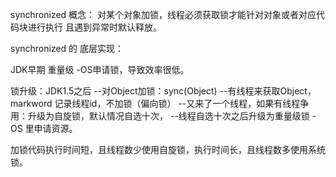 synchronized 概念：
对某个对象加锁，线程必须获取锁才能针对对象或者对应代码块进行执行
且遇到异常时默认释放。

synchronized 的 底层实现：

JDK早期 重量级 -OS申请锁，导致效率很低。

锁升级：JDK1.5之后
--对Object加锁：sync(Object)
--有线程来获取Object，markword 记录线程id，不加锁（偏向锁）
--又来了一个线程，如果有线程争用：升级为自旋锁，默认情况自选十次，
--线程自选十次之后升级为重量级锁 -OS 里申请资源。

加锁代码执行时间短，且线程数少使用自旋锁，执行时间长，且线程数多使用系统锁。
